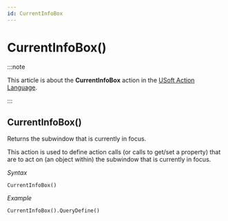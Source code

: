```yaml
---
id: CurrentInfoBox
---
```


# CurrentInfoBox()




:::note

This article is about the **CurrentInfoBox** action in the [USoft Action Language](/docs/Task_flow/Action_Language_reference/USoft_Action_Language.md).

:::

## **CurrentInfoBox()**

Returns the subwindow that is currently in focus.

This action is used to define action calls (or calls to get/set a property) that are to act on (an object within) the subwindow that is currently in focus.

*Syntax*

```
CurrentInfoBox()
```

*Example*

```
CurrentInfoBox().QueryDefine()
```

 